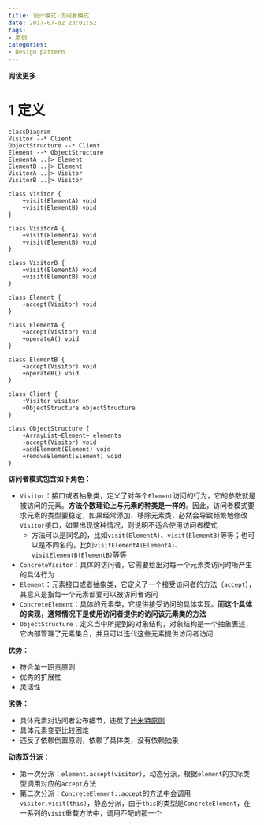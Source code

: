```yaml
---
title: 设计模式-访问者模式
date: 2017-07-02 23:01:52
tags: 
- 原创
categories: 
- Design pattern
---
```


**阅读更多**

<!--more-->

# 1 定义

```mermaid
classDiagram
Visitor --* Client
ObjectStructure --* Client
Element --* ObjectStructure
ElementA ..|> Element
ElementB ..|> Element
VisitorA ..|> Visitor
VisitorB ..|> Visitor

class Visitor {
    +visit(ElementA) void
    +visit(ElementB) void
}

class VisitorA {
    +visit(ElementA) void
    +visit(ElementB) void
}

class VisitorB {
    +visit(ElementA) void
    +visit(ElementB) void
}

class Element {
    +accept(Visitor) void
}

class ElementA {
    +accept(Visitor) void
    +operateA() void
}

class ElementB {
    +accept(Visitor) void
    +operateB() void
}

class Client {
    +Visitor visitor
    +ObjectStructure objectStructure
}

class ObjectStructure {
    +ArrayList~Element~ elements
    +accept(Visitor) void
    +addElement(Element) void
    +removeElement(Element) void
}
```

**访问者模式包含如下角色：**

* `Visitor`：接口或者抽象类，定义了对每个`Element`访问的行为，它的参数就是被访问的元素。**方法个数理论上与元素的种类是一样的**。因此，访问者模式要求元素的类型要稳定，如果经常添加、移除元素类，必然会导致频繁地修改`Visitor`接口，如果出现这种情况，则说明不适合使用访问者模式
    * 方法可以是同名的，比如`visit(ElementA)`、`visit(ElementB)`等等；也可以是不同名的，比如`visitElementA(ElementA)`、`visitElementB(ElementB)`等等
* `ConcreteVisitor`：具体的访问者，它需要给出对每一个元素类访问时所产生的具体行为
* `Element`：元素接口或者抽象类，它定义了一个接受访问者的方法（`accept`），其意义是指每一个元素都要可以被访问者访问
* `ConcreteElement`：具体的元素类，它提供接受访问的具体实现。**而这个具体的实现，通常情况下是使用访问者提供的访问该元素类的方法**
* `ObjectStructure`：定义当中所提到的对象结构，对象结构是一个抽象表述，它内部管理了元素集合，并且可以迭代这些元素提供访问者访问

**优势：**

* 符合单一职责原则
* 优秀的扩展性
* 灵活性

**劣势：**

* 具体元素对访问者公布细节，违反了[迪米特原则](https://en.wikipedia.org/wiki/Law_of_Demeter)
* 具体元素变更比较困难
* 违反了依赖倒置原则，依赖了具体类，没有依赖抽象

**动态双分派：**

* 第一次分派：`element.accept(visitor)`，动态分派，根据`element`的实际类型调用对应的`accept`方法
* 第二次分派：`ConcreteElement::accept`的方法中会调用`visitor.visit(this)`，静态分派，由于`this`的类型是`ConcreteElement`，在一系列的`visit`重载方法中，调用匹配的那一个
